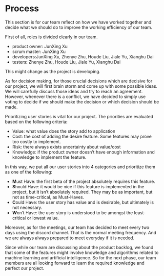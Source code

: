 # Process

This section is for our team reflect on how we have worked together and decide what we should do to improve the working efficiency of our team.

First of all, roles is divided clearly in our team. 
- product owner: JunXing Xu
- scrum master: JunXing Xu
- developers:JunXing Xu, Zhenye Zhu,  Houde Liu, Jiale Yu, Xianghu Dai
- testers: Zhenye Zhu,  Houde Liu, Jiale Yu, Xianghu Dai

This might change as the project is developing.



As for decision making, for those crucial decisions which are decisive for our project, we will first brain storm and come up with some possible ideas. We will carefully discuss those ideas and try to reach an agreement. However, whenever there is a conflict, we have decided to simply use voting to decide if we should make the decision or which decision should be made.

Prioritizing user stories is vital for our project. 
The priorities are evaluated based on the following criteria:

-   Value: what value does the story add to application
-   Cost: the cost of adding the desire feature. Some features may prove too costly to implement.
-   Risk: there always exists uncertainty about value/cost
-   Knowledge: if the product owner doesn’t have enough information and knowledge to implement the feature.

In this way, we put all our user stories into 4 categories and prioritize them as one of the following:

 - **M**ust Have: the first beta of the project absolutely requires this feature.
-   **S**hould Have: it would be nice if this feature is implemented in the project, but it isn’t absolutely required. They may be as important, but not as time-critical, as Must-Haves.
-   **C**ould Have: the user story has value and is desirable, but ultimately is not necessary.
-   **W**on’t Have: the user story is understood to be amongst the least-critical or lowest value.

Moreover, as for the meetings, our team has decided to meet every two days using the discord channel. That is the normal meeting frequency. And we are always always prepared to meet everyday if it is needed.

Since while our team are discussing about the product backlog, we found that some of the features might involve knowledge and algorithms related to machine learning and artificial intelligence. So for the next phase, our team members are all looking forward to learn the required knowledge and perfect our project.
